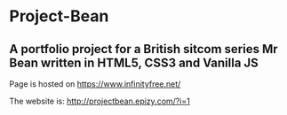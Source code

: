 # Project-Bean

## A portfolio project for a British sitcom series Mr Bean written in HTML5, CSS3 and Vanilla JS 

Page is hosted on https://www.infinityfree.net/

The website is: http://projectbean.epizy.com/?i=1

